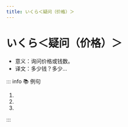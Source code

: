 ```yaml
---
title: いくら＜疑问（价格）＞
---
```

            
# いくら＜疑问（价格）＞

* 意义：询问价格或钱数。
* 译文：多少钱？多少...

::: info :books: 例句

1. <grammer-content id='1-9-7-0' sentence="これは、**いくら**ですか。" trans="这个多少钱？" />
2. <grammer-content id='1-9-7-1' sentence="そのパソコンは**いくら**で[買/か]ったんですか。" trans="那台电脑多少钱买的？" />
3. <grammer-content id='1-9-7-2' sentence="ジャスミン[茶/ちゃ]を500グラムと[茶器/ちゃき]セットを1つほしいですが、[全部/ぜんぶ]で**いくら**ですか。" trans="我想要500克茉莉花茶和一套茶具，一共多少钱？" />

:::

